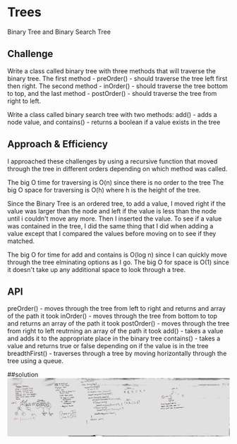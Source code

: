 # Trees
Binary Tree and Binary Search Tree

## Challenge
Write a class called binary tree with three methods that will traverse the binary tree. The first method - preOrder() - should traverse the tree left first then right. The second method - inOrder() - should traverse the tree bottom to top, and the last method - postOrder() - should traverse the tree from right to left.

Write a class called binary search tree with two methods: add() - adds a node value, and contains() - returns a boolean if a value exists in the tree

## Approach & Efficiency
I approached these challenges by using a recursive function that moved through the tree in different orders depending on which method was called. 

The big O time for traversing is O(n) since there is no order to the tree
The big O space for traversing is O(h) where h is the height of the tree. 

Since the Binary Tree is an ordered tree, to add a value, I moved right if the value was larger than the node and left if the value is less than the node until i couldn't move any more. Then I inserted the value. To see if a value was contained in the tree, I did the same thing that I did when adding a value except that I compared the values before moving on to see if they matched. 

The big O for time for add and contains is O(log n) since I can quickly move through the tree elminating options as I go. The big O for space is O(1) since it doesn't take up any additional space to look through a tree.

## API
preOrder() - moves through the tree from left to right and returns and array of the path it took
inOrder() - moves through the tree from bottom to top and returns an array of the path it took
postOrder() - moves through the tree from right to left reutrning an array of the path it took
add() - takes a value and adds it to the appropriate place in the binary tree
contains() - takes a value and returns true or false depending on if the value is in the tree
breadthFirst() - traverses through a tree by moving horizontally through the tree using a queue.

##solution
![](assets/breadth-first.jpg)